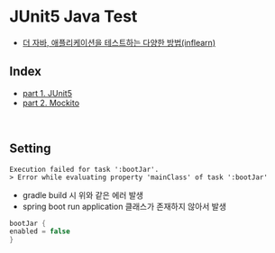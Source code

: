 # JUnit5 Java Test

- [더 자바, 애플리케이션을 테스트하는 다양한 방법(inflearn)](https://www.inflearn.com/course/the-java-application-test)

## Index
- [part 1. JUnit5](https://github.com/beaniejoy/back-overall-repository/blob/main/_courses/junit-java-test/document/part1_junit5.md)
- [part 2. Mockito](https://github.com/beaniejoy/back-overall-repository/blob/main/_courses/junit-java-test/document/part2_mockito.md)

<br>

## Setting
```
Execution failed for task ':bootJar'.
> Error while evaluating property 'mainClass' of task ':bootJar'
```
- gradle build 시 위와 같은 에러 발생
- spring boot run application 클래스가 존재하지 않아서 발생
```groovy
bootJar {
enabled = false
}
```